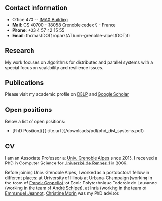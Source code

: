 ## Contact information

+ Office 473 -- [IMAG Building](https://batiment.imag.fr/en)
+ **Mail**:  CS 40700 - 38058 Grenoble cedex 9 - France
+ **Phone**: +33 4 57 42 15 55
+ **Email**: thomas(DOT)ropars(AT)univ-grenoble-alpes(DOT)fr

## Research

My work focuses on algorithms for distributed and parallel systems with a special focus on scalability and resilience issues.


## Publications

Please visit my academic profile on
[DBLP](http://dblp.uni-trier.de/pers/hd/r/Ropars:Thomas) and [Google Scholar](https://scholar.google.fr/citations?hl=fr&user=-APiwwkAAAAJ) 

## Open positions

Below a list of open positions:

+ [PhD Position]({{ site.url }}/downloads/pdf/phd_dist_systems.pdf)

## CV

I am an Associate Professor at [Univ. Grenoble
Alpes](https://www.univ-grenoble-alpes.fr/) since 2015. I received a
PhD in Computer Science for [Université de Rennes
1](https://www.univ-rennes1.fr/) in 2009.

Before joining Univ. Grenoble Alpes, I worked as a postdoctoral fellow
in different places: at University of Illinois at Urbana-Champaign
(working in the team of [Franck
Cappello](http://www.mcs.anl.gov/person/franck-cappello)); at Ecole
Polytechnique Federale de Lausanne (working in the team of [André
Schiper](https://people.epfl.ch/andre.schiper)), at Inria (working in
the team of [Emmanuel
Jeannot](http://www.labri.fr/perso/ejeannot/). [Christine
Morin](http://people.rennes.inria.fr/Christine.Morin/) was my PhD advisor.


